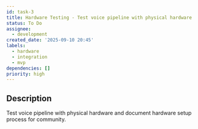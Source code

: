 ```yaml
---
id: task-3
title: Hardware Testing - Test voice pipeline with physical hardware
status: To Do
assignee:
  - development
created_date: '2025-09-10 20:45'
labels:
  - hardware
  - integration
  - mvp
dependencies: []
priority: high
---
```


## Description

Test voice pipeline with physical hardware and document hardware setup process for community.
